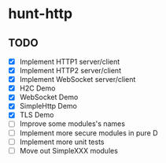 # hunt-http


## TODO
- [x] Implement HTTP1 server/client
- [x] Implement HTTP2 server/client
- [x] Implement WebSocket server/client
- [x] H2C Demo
- [x] WebSocket Demo
- [x] SimpleHttp Demo
- [x] TLS Demo
- [ ] Improve some modules's names
- [ ] Implement more secure modules in pure D
- [ ] Implement more unit tests
- [ ] Move out SimpleXXX modules
